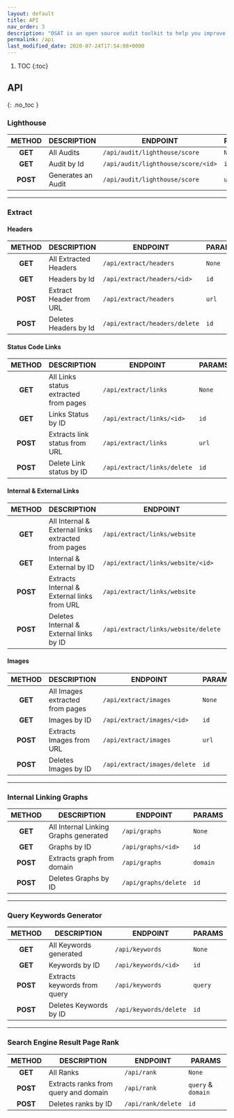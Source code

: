 ```yaml
---
layout: default
title: API
nav_order: 3
description: "OSAT is an open source audit toolkit to help you improve your seo"
permalink: /api
last_modified_date: 2020-07-24T17:54:08+0000
---
```


1. TOC
{:toc}

## API

{: .no_toc }

### Lighthouse

|  METHOD  | DESCRIPTION        | ENDPOINT                           | PARAMS |
| :------: | ------------------ | ---------------------------------- | ------ |
| **GET**  | All Audits         | `/api/audit/lighthouse/score`      | `None` |
| **GET**  | Audit by Id        | `/api/audit/lighthouse/score/<id>` | `id`   |
| **POST** | Generates an Audit | `/api/audit/lighthouse/score`      | `url`  |

---

### Extract

#### Headers

|  METHOD  | DESCRIPTION             | ENDPOINT                      | PARAMS |
| :------: | ----------------------- | ----------------------------- | ------ |
| **GET**  | All Extracted Headers   | `/api/extract/headers`        | `None` |
| **GET**  | Headers by Id           | `/api/extract/headers/<id>`   | `id`   |
| **POST** | Extract Header from URL | `/api/extract/headers`        | `url`  |
| **POST** | Deletes Headers by Id   | `/api/extract/headers/delete` | `id`   |

#### Status Code Links

|  METHOD  | DESCRIPTION                           | ENDPOINT                    | PARAMS |
| :------: | ------------------------------------- | --------------------------- | ------ |
| **GET**  | All Links status extracted from pages | `/api/extract/links`        | `None` |
| **GET**  | Links Status by ID                    | `/api/extract/links/<id>`   | `id`   |
| **POST** | Extracts link status from URL         | `/api/extract/links`        | `url`  |
| **POST** | Delete Link status by ID              | `/api/extract/links/delete` | `id`   |

#### Internal & External Links

|  METHOD  | DESCRIPTION                                        | ENDPOINT                            | PARAMS |
| :------: | -------------------------------------------------- | ----------------------------------- | ------ |
| **GET**  | All Internal & External links extracted from pages | `/api/extract/links/website`        | `None` |
| **GET**  | Internal & External by ID                          | `/api/extract/links/website/<id>`   | `id`   |
| **POST** | Extracts Internal & External links from URL        | `/api/extract/links/website`        | `url`  |
| **POST** | Deletes Internal & External links by ID            | `/api/extract/links/website/delete` | `id`   |

#### Images

|  METHOD  | DESCRIPTION                     | ENDPOINT                     | PARAMS |
| :------: | ------------------------------- | ---------------------------- | ------ |
| **GET**  | All Images extracted from pages | `/api/extract/images`        | `None` |
| **GET**  | Images by ID                    | `/api/extract/images/<id>`   | `id`   |
| **POST** | Extracts Images from URL        | `/api/extract/images`        | `url`  |
| **POST** | Deletes Images by ID            | `/api/extract/images/delete` | `id`   |

---
### Internal Linking Graphs

|  METHOD  | DESCRIPTION                           | ENDPOINT             | PARAMS   |
| :------: | ------------------------------------- | -------------------- | -------- |
| **GET**  | All Internal Linking Graphs generated | `/api/graphs`        | `None`   |
| **GET**  | Graphs by ID                          | `/api/graphs/<id>`   | `id`     |
| **POST** | Extracts graph from domain            | `/api/graphs`        | `domain` |
| **POST** | Deletes Graphs by ID                  | `/api/graphs/delete` | `id`     |

---

### Query Keywords Generator

|  METHOD  | DESCRIPTION                  | ENDPOINT               | PARAMS  |
| :------: | ---------------------------- | ---------------------- | ------- |
| **GET**  | All Keywords generated       | `/api/keywords`        | `None`  |
| **GET**  | Keywords by ID               | `/api/keywords/<id>`   | `id`    |
| **POST** | Extracts keywords from query | `/api/keywords`        | `query` |
| **POST** | Deletes Keywords by ID       | `/api/keywords/delete` | `id`    |

---

### Search Engine Result Page Rank

|  METHOD  | DESCRIPTION                          | ENDPOINT           | PARAMS             |
| :------: | ------------------------------------ | ------------------ | ------------------ |
| **GET**  | All Ranks                            | `/api/rank`        | `None`             |
| **POST** | Extracts ranks from query and domain | `/api/rank`        | `query` & `domain` |
| **POST** | Deletes ranks by ID                  | `/api/rank/delete` | `id`               |
